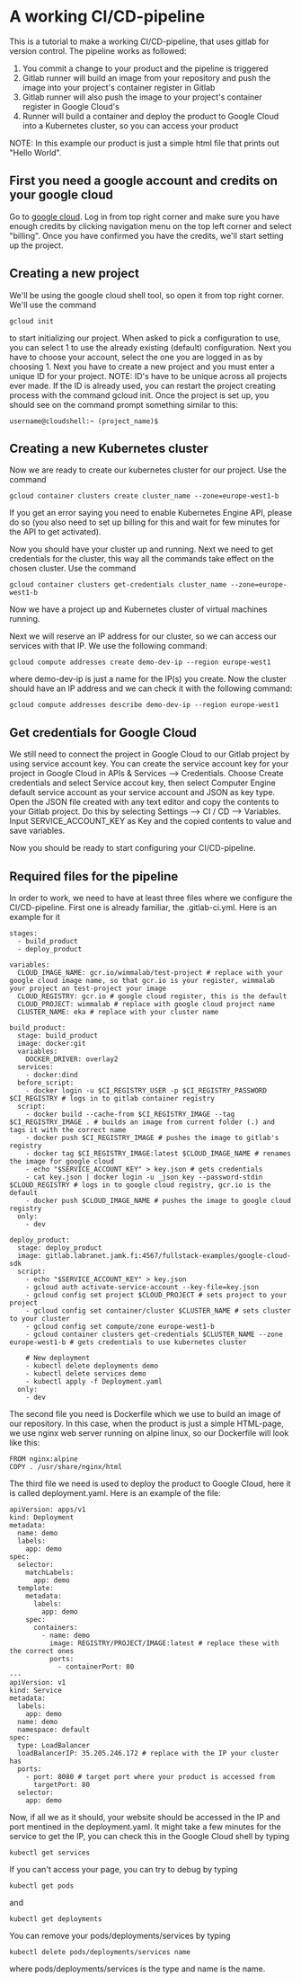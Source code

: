 # A working CI/CD-pipeline
This is a tutorial to make a working CI/CD-pipeline, that uses gitlab for version control. The pipeline works as followed:
1. You commit a change to your product and the pipeline is triggered
2. Gitlab runner will build an image from your repository and push the image into your project's container register in Gitlab
3. Gitlab runner will also push the image to your project's container register in Google Cloud's
4. Runner will build a container and deploy the product to Google Cloud into a Kubernetes cluster, so you can access your product

NOTE: In this example our product is just a simple html file that prints out "Hello World".

## First you need a google account and credits on your google cloud
Go to [google cloud](https://console.cloud.google.com). Log in from top right corner and make sure you have enough credits by clicking navigation menu on the top left corner and select "billing". Once you have confirmed you have the credits, we'll start setting up the project.

## Creating a new project
We'll be using the google cloud shell tool, so open it from top right corner. We'll use the command

    gcloud init

to start initializing our project. When asked to pick a configuration to use, you can select 1 to use the already existing (default) configuration. Next you have to choose your account, select the one you are logged in as by choosing 1. Next you have to create a new project and you must enter a unique ID for your project. NOTE: ID's have to be unique across all projects ever made. If the ID is already used, you can restart the project creating process with the command gcloud init. Once the project is set up, you should see on the command prompt something similar to this:

    username@cloudshell:~ (project_name)$

## Creating a new Kubernetes cluster

Now we are ready to create our kubernetes cluster for our project. Use the command

    gcloud container clusters create cluster_name --zone=europe-west1-b

If you get an error saying you need to enable Kubernetes Engine API, please do so (you also need to set up billing for this and wait for few minutes for the API to get activated).

Now you should have your cluster up and running. Next we need to get credentials for the cluster, this way all the commands take effect on the chosen cluster. Use the command

    gcloud container clusters get-credentials cluster_name --zone=europe-west1-b

Now we have a project up and Kubernetes cluster of virtual machines running.

Next we will reserve an IP address for our cluster, so we can access our services with that IP. We use the following command:

    gcloud compute addresses create demo-dev-ip --region europe-west1

where demo-dev-ip is just a name for the IP(s) you create. Now the cluster should have an IP address and we can check it with the following command:

    gcloud compute addresses describe demo-dev-ip --region europe-west1

## Get credentials for Google Cloud

We still need to connect the project in Google Cloud to our Gitlab project by using service account key. You can create the service account key for your project in Google Cloud in APIs & Services --> Credentials. Choose Create credentials and select Service accout key, then select Computer Engine default service account as your service account and JSON as key type. Open the JSON file created with any text editor and copy the contents to your Gitlab project. Do this by selecting Settings --> CI / CD --> Variables. Input SERVICE_ACCOUNT_KEY as Key and the copied contents to value and save variables.

Now you should be ready to start configuring your CI/CD-pipeline.




## Required files for the pipeline

In order to work, we need to have at least three files where we configure the CI/CD-pipeline. First one is already familiar, the .gitlab-ci.yml. Here is an example for it

```
stages:
  - build_product
  - deploy_product

variables:
  CLOUD_IMAGE_NAME: gcr.io/wimmalab/test-project # replace with your google cloud image name, so that gcr.io is your register, wimmalab your project an test-project your image
  CLOUD_REGISTRY: gcr.io # google cloud register, this is the default 
  CLOUD_PROJECT: wimmalab # replace with google cloud project name 
  CLUSTER_NAME: eka # replace with your cluster name
  
build_product:
  stage: build_product
  image: docker:git
  variables:
    DOCKER_DRIVER: overlay2
  services:
    - docker:dind
  before_script:
    - docker login -u $CI_REGISTRY_USER -p $CI_REGISTRY_PASSWORD $CI_REGISTRY # logs in to gitlab container registry
  script:
    - docker build --cache-from $CI_REGISTRY_IMAGE --tag $CI_REGISTRY_IMAGE . # builds an image from current folder (.) and tags it with the correct name
    - docker push $CI_REGISTRY_IMAGE # pushes the image to gitlab's registry
    - docker tag $CI_REGISTRY_IMAGE:latest $CLOUD_IMAGE_NAME # renames the image for google cloud
    - echo "$SERVICE_ACCOUNT_KEY" > key.json # gets credentials
    - cat key.json | docker login -u _json_key --password-stdin $CLOUD_REGISTRY # logs in to google cloud registry, gcr.io is the default
    - docker push $CLOUD_IMAGE_NAME # pushes the image to google cloud registry
  only: 
    - dev

deploy_product:
  stage: deploy_product
  image: gitlab.labranet.jamk.fi:4567/fullstack-examples/google-cloud-sdk
  script:
    - echo "$SERVICE_ACCOUNT_KEY" > key.json
    - gcloud auth activate-service-account --key-file=key.json
    - gcloud config set project $CLOUD_PROJECT # sets project to your project
    - gcloud config set container/cluster $CLUSTER_NAME # sets cluster to your cluster
    - gcloud config set compute/zone europe-west1-b
    - gcloud container clusters get-credentials $CLUSTER_NAME --zone europe-west1-b # gets credentials to use kubernetes cluster

    # New deployment
    - kubectl delete deployments demo
    - kubectl delete services demo
    - kubectl apply -f Deployment.yaml
  only:
    - dev

```

The second file you need is Dockerfile which we use to build an image of our repository. In this case, when the product is just a simple HTML-page, we use nginx web server running on alpine linux, so our Dockerfile will look like this:

```
FROM nginx:alpine
COPY . /usr/share/nginx/html
```

The third file we need is used to deploy the product to Google Cloud, here it is called deployment.yaml. Here is an example of the file:
```
apiVersion: apps/v1
kind: Deployment
metadata:
  name: demo
  labels: 
    app: demo
spec:
  selector:
    matchLabels:
      app: demo
  template:
    metadata:
      labels:
        app: demo
    spec:
      containers:
        - name: demo
          image: REGISTRY/PROJECT/IMAGE:latest # replace these with the correct ones
          ports:
            - containerPort: 80
---
apiVersion: v1
kind: Service
metadata:
  labels:
    app: demo
  name: demo
  namespace: default
spec:
  type: LoadBalancer
  loadBalancerIP: 35.205.246.172 # replace with the IP your cluster has
  ports:
    - port: 8080 # target port where your product is accessed from
      targetPort: 80
  selector:
    app: demo

```

Now, if all we as it should, your website should be accessed in the IP and port mentined in the deployment.yaml. It might take a few minutes for the service to get the IP, you can check this in the Google Cloud shell by typing

    kubectl get services

If you can't access your page, you can try to debug by typing

    kubectl get pods

and

    kubectl get deployments

You can remove your pods/deployments/services by typing

    kubectl delete pods/deployments/services name

where pods/deployments/services is the type and name is the name.

<!--
## Pushing demo app's containers into the project

*** Make tutorial how to pull those repos to your project, how to build containers from them ***

First we will pull the containers to our Cloud Shell from https://hub.docker.com/r/bendahl/todo-backend and https://hub.docker.com/r/bendahl/todo-frontend with the commands

    docker pull bendahl/todo-backend
    
and

    docker pull bendahl/todo-frontend

You can check that the containers were downloaded to your Cloud Shell:

    docker images

Now we will tag those images:
    
    docker tag [SOURCE_IMAGE] [HOSTNAME]/[PROJECT-ID]/[IMAGE]

SOURCE_IMAGE is the image we just pulled, bendahl/todo-backend and bendahl/todo-frontend, HOSTNAME is gcr.io by default, PROJECT-ID is your project-id and IMAGE is the name we will give to this image:
    
    docker tag bendahl/todo-backend gcr.io/wimmalab1/todobackend

And we will do the same for the frontend:

    docker tag bendahl/todo-frontend gcr.io/wimmalab1/todofrontend

Now we can push those tagged images to our project's container register:

    docker push [HOSTNAME]/[PROJECT-ID]/[IMAGE]
    
for us:

    docker push gcr.io/wimmalab1/todobackend

and

    docker push gcr.io/wimmalab1/todofrontend

We can check the images are in the registery:

    gcloud container images list

## Deploying demo app to the Google Cloud

Now we will deploy the demo app to our Kubernetes cluster by using yaml-files. You can find the files [here](back.yaml) for the backend container and [here](front.yaml) for the frontend container. Create two new files using the Cloud Shell, the names are not important but here we use front.yaml and back.yaml for clarity.

    nano front.yaml

and

    nano back.yaml

Copy-paste the contents of the files linked above to the files on the server and edit image locations to match yours. After that you can run the containers with the commands

    kubectl apply -f back.yaml

and

    kubectl apply -f front.yaml

If everything went as is should have gone, you should see todoback and todofront services running and todofront with an external IP (might take a few minutes) with the command

    kubectl get services

Now your demo application should be running at the address http://[external-ip]:8080
-->